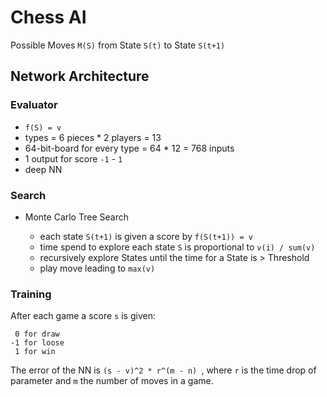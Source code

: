 # Chess AI

Possible Moves `M(S)` from State `S(t)` to State `S(t+1)`

## Network Architecture

### Evaluator

- `f(S) = v`
- types = 6 pieces * 2 players = 13
- 64-bit-board for every type = 64 * 12 = 768 inputs
- 1 output for score `-1` - `1`
- deep NN

### Search

- Monte Carlo Tree Search

    - each state `S(t+1)` is given a score by `f(S(t+1)) = v`
    - time spend to explore each state `S` is proportional to `v(i) / sum(v)`
    - recursively explore States until the time for a State is > Threshold
    - play move leading to `max(v)`
    
### Training

After each game a score `s` is given:

     0 for draw
    -1 for loose
     1 for win

The error of the NN is `(s - v)^2 * r^(m - n) `, where `r` is the time drop of
parameter and `m` the number of moves in a game.